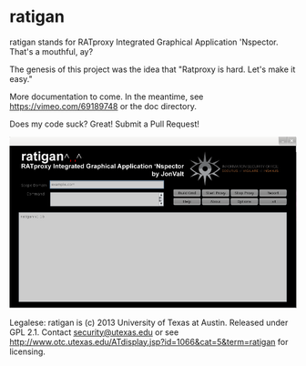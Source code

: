 ratigan
=======

ratigan stands for RATproxy Integrated Graphical Application 'Nspector.  That's a mouthful, ay?

The genesis of this project was the idea that "Ratproxy is hard.  Let's make it easy."

More documentation to come.  In the meantime, see https://vimeo.com/69189748 or the doc directory.

Does my code suck?  Great!  Submit a Pull Request!

![ratigan](https://github.com/JonValt/ratigan/blob/master/doc/ratigan.png "ratigan screenie")

Legalese:  ratigan is (c) 2013 University of Texas at Austin.  Released under GPL 2.1.  Contact security@utexas.edu or see http://www.otc.utexas.edu/ATdisplay.jsp?id=1066&cat=5&term=ratigan for licensing.
